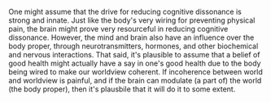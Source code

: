 One might assume that the drive for reducing cognitive dissonance is strong and innate. Just like the body's very wiring for preventing physical pain, the brain might prove very resourceful in reducing cognitive dissonance. However, the mind and brain also have an influence over the body proper, through neurotransmitters, hormones, and other biochemical and nervous interactions. That said, it's plausible to assume that a belief of good health might actually have a say in one's good health due to the body being wired to make our worldview coherent. If incoherence between world and worldview is painful, and if the brain can modulate (a part of) the world (the body proper), then it's plausbile that it will do it to some extent.